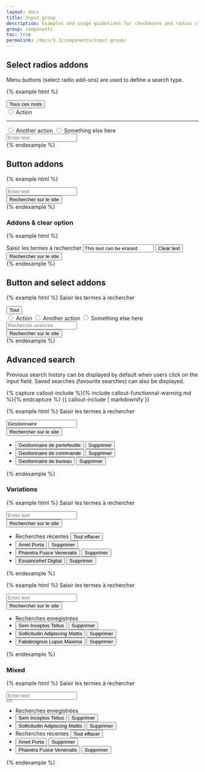 ```yaml
---
layout: docs
title: Input group
description: Examples and usage guidelines for checkboxes and radios styles.
group: components
toc: true
permalink: /docs/4.3/components/input-group/
---
```


## Select radios addons

Menu buttons (select radio add-ons) are used to define a search type.

{% example html %}
<div class="input-group">
  <div class="input-group-prepend">
    <div class="btn-group dropdown" data-component="select-radios">
      <button type="button" class="btn btn-secondary dropdown-toggle" data-toggle="dropdown" aria-haspopup="true" aria-expanded="false" aria-controls="actionsgroup">
        <span data-role="placeholder">Tous ces mots</span>
        <i class="icons-arrow-down" aria-hidden="true"></i>
      </button>
      <div class="dropdown-menu dropdown-menu-right" id="actionsgroup">
        <input data-role="value" type="radio" name="keywordSearch" value="keywordSearch1" id="action1" class="sr-only"/>
        <label class="dropdown-item" for="action1">Action</label>
        <hr class="dropdown-divider"/>
        <input data-role="value" type="radio" name="keywordSearch" value="keywordSearch2" id="action2" class="sr-only"/>
        <label class="dropdown-item" for="action2">Another action</label>
        <input data-role="value" type="radio" name="keywordSearch" value="keywordSearch3" id="action3" class="sr-only"/>
        <label class="dropdown-item" for="action3">Something else here</label>
      </div>
    </div>
  </div>
  <div class="form-control-container">
    <input id="entertext" type="text" class="form-control" title="Enter text" placeholder="Enter text">
    <span class="form-control-state"></span>
  </div>
</div>
{% endexample %}

## Button addons

{% example html %}
<div class="input-group">
  <div class="form-control-container">
    <input id="entertext2" type="text" class="form-control" title="Enter text" placeholder="Enter text">
    <span class="form-control-state"></span>
  </div>
  <div class="input-group-append">
    <button type="button" class="btn btn-primary btn-only-icon">
      <i class="icons-search" aria-hidden="true"></i>
      <span class="sr-only">Rechercher sur le site</span>
    </button>
  </div>
</div>
{% endexample %}

### Addons & clear option

{% example html %}
<div class="input-group">
  <div class="form-control-container" data-component="control" data-clear-option="true">
    <label for="entertext21" class="sr-only">Saisir les termes à rechercher</label>
    <input id="entertext21" class="form-control clear-option" id="readonly2" placeholder="Search..." value="This text can be erased" data-role="input">
    <span class="form-control-state"></span>
    <button type="button" class="btn-clear btn-primary d-none" data-btn="clear">
      <span class="sr-only">Clear text</span>
      <i class="icons-close" aria-hidden="true"></i>
    </button>
  </div>
  <div class="input-group-append">
    <button type="button" class="btn btn-primary btn-only-icon">
      <i class="icons-search" aria-hidden="true"></i>
      <span class="sr-only">Rechercher sur le site</span>
    </button>
  </div>
</div>
{% endexample %}

## Button and select addons

{% example html %}
<label for="entertext3">Saisir les termes à rechercher</label>
<div class="input-group">
  <div class="input-group-prepend">
    <div class="btn-group dropdown" data-component="select-radios">
      <button type="button" class="btn btn-secondary dropdown-toggle" data-toggle="dropdown" aria-haspopup="true" aria-expanded="false" aria-controls="actionsgroup2">
        <span data-role="placeholder">Tout</span>
        <i class="icons-arrow-down" aria-hidden="true"></i>
      </button>
      <div id="actionsgroup2" class="dropdown-menu dropdown-menu-right">
        <input data-role="value" type="radio" name="keywordSearch" value="keywordSearch1" id="action11" class="sr-only"/>
        <label class="dropdown-item" for="action11">Action</label>
        <input data-role="value" type="radio" name="keywordSearch" value="keywordSearch2" id="action12" class="sr-only"/>
        <label class="dropdown-item" for="action12">Another action</label>
        <input data-role="value" type="radio" name="keywordSearch" value="keywordSearch3" id="action13" class="sr-only"/>
        <label class="dropdown-item" for="action13">Something else here</label>
      </div>
    </div>
  </div>
  <div class="form-control-container">
    <input id="entertext3" type="text" class="form-control" placeholder="Recherche avancée">
    <span class="form-control-state"></span>
  </div>
  <div class="input-group-append">
    <button type="button" class="btn btn-primary btn-only-icon">
      <i class="icons-search" aria-hidden="true"></i>
      <span class="sr-only">Rechercher sur le site</span>
    </button>
  </div>
</div>
{% endexample %}

## Advanced search

Previous search history can be displayed by default when users click on the input field. Saved searches (favourite searches) can also be displayed.

{% capture callout-include %}{% include callout-functionnal-warning.md %}{% endcapture %}
{{ callout-include | markdownify }}

{% example html %}
<label class="font-weight-medium mb-2" for="entertext4">Saisir les termes à rechercher</label>
<div class="advanced-search active">
  <div class="advanced-search-control">
    <div class="input-group">
      <div class="form-control-container">
        <input id="entertext4" type="text" class="form-control" placeholder="Enter text" value="Gestionnaire">
        <span class="form-control-state"></span>
      </div>
      <div class="input-group-append input-group-last">
        <button type="button" class="btn btn-primary btn-only-icon active">
          <span class="sr-only">Rechercher sur le site</span>
          <i class="icons-search" aria-hidden="true"></i>
        </button>
      </div>
    </div>
    <div role="list" class="advanced-search-menu" data-role="menu">
      <ul class="list-unstyled mb-0">
        <li role="listitem" class="advanced-search-menu-item">
          <button type="button" class="btn btn-link"><span class="text-primary">Gestionnaire</span>&#160;de portefeuille</button>
          <button type="button" class="btn btn-link"><span class="sr-only">Supprimer</span><i class="icons-close-circle" aria-hidden="true"></i></button>
        </li>
        <li role="listitem" class="advanced-search-menu-item">
          <button type="button" class="btn btn-link"><span class="text-primary">Gestionnaire</span>&#160;de commande</button>
          <button type="button" class="btn btn-link"><span class="sr-only">Supprimer</span><i class="icons-close-circle" aria-hidden="true"></i></button>
        </li>
        <li role="listitem" class="advanced-search-menu-item">
          <button type="button" class="btn btn-link"><span class="text-primary">Gestionnaire</span>&#160;de bureau</button>
          <button type="button" class="btn btn-link"><span class="sr-only">Supprimer</span><i class="icons-close-circle" aria-hidden="true"></i></button>
        </li>
      </ul>
    </div>
  </div>
</div>
{% endexample %}

### Variations

{% example html %}
<label class="font-weight-medium mb-2" for="entertext41">Saisir les termes à rechercher</label>
<div class="advanced-search active">
  <div class="advanced-search-control">
    <div class="input-group">
      <div class="form-control-container">
        <input id="entertext41" type="text" class="form-control" placeholder="Enter text">
        <span class="form-control-state"></span>
      </div>
      <div class="input-group-append input-group-last">
        <button type="button" class="btn btn-primary btn-only-icon active">
          <span class="sr-only">Rechercher sur le site</span>
          <i class="icons-search" aria-hidden="true"></i>
        </button>
      </div>
    </div>
    <div role="list" class="advanced-search-menu" data-role="menu">
      <ul class="list-unstyled mb-0">
        <li role="listitem" class="advanced-search-menu-item advanced-search-menu-title">
          <span>Recherches récentes</span>
          <button type="button" class="btn btn-link">Tout effacer</button>
        </li>
        <li role="listitem" class="advanced-search-menu-item">
          <button type="button" class="btn btn-link">Amet Porta</button>
          <button type="button" class="btn btn-link"><span class="sr-only">Supprimer</span><i class="icons-close-circle" aria-hidden="true"></i></button>
        </li>
        <li role="listitem" class="advanced-search-menu-item">
          <button type="button" class="btn btn-link">Pharetra Fusce Venenatis</button>
          <button type="button" class="btn btn-link"><span class="sr-only">Supprimer</span><i class="icons-close-circle" aria-hidden="true"></i></button>
        </li>
        <li role="listitem" class="advanced-search-menu-item">
          <button type="button" class="btn btn-link">Essaincehef Digital</button>
          <button type="button" class="btn btn-link"><span class="sr-only">Supprimer</span><i class="icons-close-circle" aria-hidden="true"></i></button>
        </li>
      </ul>
    </div>
  </div>
</div>
{% endexample %}

{% example html %}
<label class="font-weight-medium mb-2" for="entertext5">Saisir les termes à rechercher</label>
<div class="advanced-search active">
  <div class="advanced-search-control">
    <div class="input-group">
      <div class="form-control-container">
        <input id="entertext5" type="text" class="form-control" placeholder="Enter text">
        <span class="form-control-state"></span>
      </div>
      <div class="input-group-append input-group-last">
        <button type="button" class="btn btn-primary btn-only-icon active">
          <span class="sr-only">Rechercher sur le site</span>
          <i class="icons-search" aria-hidden="true"></i>
        </button>
      </div>
    </div>
    <div role="list" class="advanced-search-menu" data-role="menu">
      <ul class="list-unstyled mb-0">
        <li role="listitem" class="advanced-search-menu-item advanced-search-menu-title">
          <span>Recherches enregistrées</span>
        </li>
        <li role="listitem" class="advanced-search-menu-item">
          <button type="button" class="btn btn-link">Sem Inceptos Tellus</button>
          <button type="button" class="btn btn-link"><span class="sr-only">Supprimer</span><i class="icons-close-circle" aria-hidden="true"></i></button>
        </li>
        <li role="listitem" class="advanced-search-menu-item">
          <button type="button" class="btn btn-link">Sollicitudin Adipiscing Mattis</button>
          <button type="button" class="btn btn-link"><span class="sr-only">Supprimer</span><i class="icons-close-circle" aria-hidden="true"></i></button>
        </li>
        <li role="listitem" class="advanced-search-menu-item">
          <button type="button" class="btn btn-link">Fabdesignus Lupus Maxima</button>
          <button type="button" class="btn btn-link"><span class="sr-only">Supprimer</span><i class="icons-close-circle" aria-hidden="true"></i></button>
        </li>
      </ul>
    </div>
  </div>
</div>
{% endexample %}

### Mixed

{% example html %}
<label class="font-weight-medium mb-2" for="entertext6">Saisir les termes à rechercher</label>
<div class="advanced-search active">
  <div class="advanced-search-control">
    <div class="input-group">
      <div class="form-control-container">
        <input id="entertext6" type="text" class="form-control" placeholder="Enter text">
        <span class="form-control-state"></span>
      </div>
      <div class="input-group-append input-group-last">
        <button type="button" class="btn btn-primary btn-only-icon active">
          <i class="icons-search" aria-hidden="true"></i>
        </button>
      </div>
    </div>
    <div role="list" class="advanced-search-menu" data-role="menu">
      <ul class="list-unstyled mb-0">
        <li role="listitem" class="advanced-search-menu-item advanced-search-menu-title">
          <span>Recherches enregistrées</span>
        </li>
        <li role="listitem" class="advanced-search-menu-item">
          <button type="button" class="btn btn-link">Sem Inceptos Tellus</button>
          <button type="button" class="btn btn-link"><span class="sr-only">Supprimer</span><i class="icons-close-circle" aria-hidden="true"></i></button>
        </li>
        <li role="listitem" class="advanced-search-menu-item">
          <button type="button" class="btn btn-link">Sollicitudin Adipiscing Mattis</button>
          <button type="button" class="btn btn-link"><span class="sr-only">Supprimer</span><i class="icons-close-circle" aria-hidden="true"></i></button>
        </li>
        <li role="listitem" class="advanced-search-menu-item advanced-search-menu-title">
          <span>Recherches récentes</span>
          <button type="button" class="btn btn-link">Tout effacer</button>
        </li>
        <li role="listitem" class="advanced-search-menu-item">
          <button type="button" class="btn btn-link">Amet Porta</button>
          <button type="button" class="btn btn-link"><span class="sr-only">Supprimer</span><i class="icons-close-circle" aria-hidden="true"></i></button>
        </li>
        <li role="listitem" class="advanced-search-menu-item">
          <button type="button" class="btn btn-link">Pharetra Fusce Venenatis</button>
          <button type="button" class="btn btn-link"><span class="sr-only">Supprimer</span><i class="icons-close-circle" aria-hidden="true"></i></button>
        </li>
      </ul>
    </div>
  </div>
</div>
{% endexample %}
